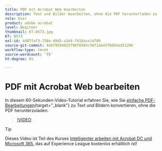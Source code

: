```yaml
---
title: PDF mit Acrobat Web bearbeiten
description: Text und Bilder bearbeiten, ohne die PDF herunterladen zu müssen
role: User
product: adobe acrobat
level: Beginner
thumbnail: KT-8573.jpg
KT: 8573
exl-id: 4d87faf3-758e-49d5-a1d4-7418ace14709
source-git-commit: 4ebf9594025f98f0505c58f1ab43fb864ed51206
workflow-type: tm+mt
source-wordcount: '75'
ht-degree: 6%

---
```


# PDF mit Acrobat Web bearbeiten

In diesem 60-Sekunden-Video-Tutorial erfahren Sie, wie Sie [einfache PDF-Bearbeitungen](https://www.adobe.com/de/acrobat/online/pdf-editor.html){target="_blank"} zu Text und Bildern konvertieren, ohne die PDF herunterzuladen.

>[!VIDEO](https://video.tv.adobe.com/v/336362?quality=12&learn=on&hidetitle=true)

>[!TIP]
>
>Dieses Video ist Teil des Kurses [Intelligenter arbeiten mit Acrobat DC und Microsoft 365.](https://experienceleague.adobe.com/?recommended=Acrobat-U-1-2021.microsoft365) das auf Experience League kostenlos erhältlich ist!
